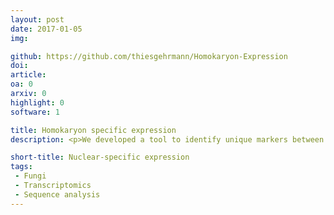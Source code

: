 ```yaml
---
layout: post
date: 2017-01-05
img: 

github: https://github.com/thiesgehrmann/Homokaryon-Expression
doi: 
article: 
oa: 0
arxiv: 0
highlight: 0
software: 1

title: Homokaryon specific expression
description: <p>We developed a tool to identify unique markers between the same gene in two homokaryons. Using these markers, we are able to determine the expression of each nuclear type in a heterokaryon.</p>

short-title: Nuclear-specific expression
tags:
 - Fungi
 - Transcriptomics
 - Sequence analysis
---
```

